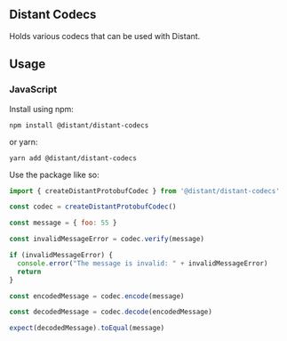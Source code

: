 ## Distant Codecs

Holds various codecs that can be used with Distant.

## Usage

### JavaScript

Install using npm:

```
npm install @distant/distant-codecs
```

or yarn:

```
yarn add @distant/distant-codecs
```

Use the package like so:

```javascript
import { createDistantProtobufCodec } from '@distant/distant-codecs'

const codec = createDistantProtobufCodec()

const message = { foo: 55 }

const invalidMessageError = codec.verify(message)

if (invalidMessageError) {
  console.error("The message is invalid: " + invalidMessageError)
  return
}

const encodedMessage = codec.encode(message)

const decodedMessage = codec.decode(encodedMessage)

expect(decodedMessage).toEqual(message)
```
